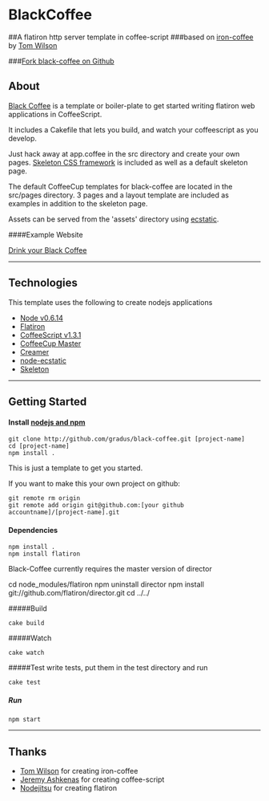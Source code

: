# BlackCoffee


##A flatiron http server template in coffee-script 
###based on [iron-coffee](https://github.com/twilson63/iron-coffee) 
by [Tom Wilson](https://github.com/twilson63/)

###[Fork black-coffee on Github](https://github.com/gradus/black-coffee)

## About

[Black Coffee](https://github.com/gradus/black-coffee) is a template or boiler-plate to get started writing flatiron web applications in CoffeeScript.

It includes a Cakefile that lets you build, and watch your coffeescript as you develop.

Just hack away at app.coffee in the src directory and create your own
pages.  [Skeleton CSS framework](http://www.getskeleton.com/) is included as well as a default skeleton page. 

The default CoffeeCup templates for black-coffee are located in the src/pages directory.  3 pages and a layout template are included as examples in addition to the skeleton page.

Assets can be served from the 'assets' directory using [ecstatic](https://github.com/jesusabdullah/node-ecstatic).

####Example Website

[Drink your Black Coffee](http://black-coffee.jit.su)

---
## Technologies
This template uses the following to create nodejs applications 

* [Node v0.6.14](http://nodejs.org/)
* [Flatiron](http://flatironjs.org/)
* [CoffeeScript v1.3.1](http://coffeescript.org/)
* [CoffeeCup Master](https://github.com/gradus/coffeecup)
* [Creamer](https://github.com/twilson63/creamer)
* [node-ecstatic](https://github.com/jesusabdullah/node-ecstatic)
* [Skeleton](http://www.getskeleton.com/)

---
## Getting Started

#### Install [nodejs and npm](http://nodejs.org/)


    git clone http://github.com/gradus/black-coffee.git [project-name]
    cd [project-name]
    npm install .

This is just a template to get you started.

If you want to make this your own project on github:

    git remote rm origin
    git remote add origin git@github.com:[your github accountname]/[project-name].git

#### Dependencies

    npm install .
    npm install flatiron

Black-Coffee currently requires the master version of director

   cd node_modules/flatiron
   npm uninstall director
   npm install git://github.com/flatiron/director.git
   cd ../../

#####Build

    cake build

#####Watch

    cake watch

#####Test
write tests, put them in the test directory and run

    cake test

##### Run

    npm start

---
## Thanks

* [Tom Wilson](https://github.com/twilson63) for creating iron-coffee
* [Jeremy Ashkenas](https://github.com/jashkenas) for creating coffee-script
* [Nodejitsu](https://github.com/nodejitsu) for creating flatiron

